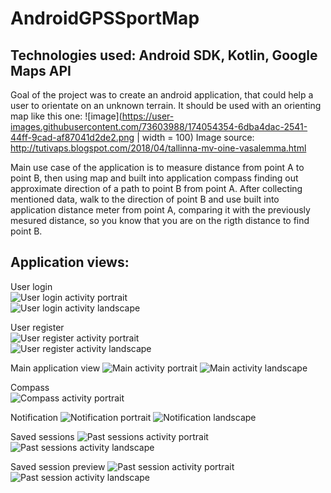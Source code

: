 # AndroidGPSSportMap

## Technologies used: Android SDK, Kotlin, Google Maps API

Goal of the project was to create an android application, that could help a user to orientate on an unknown terrain. It should be used with an orienting map like this one:
![image](https://user-images.githubusercontent.com/73603988/174054354-6dba4dac-2541-44ff-9cad-af87041d2de2.png | width = 100)
Image source: http://tutivaps.blogspot.com/2018/04/tallinna-mv-oine-vasalemma.html

Main use case of the application is to measure distance from point A to point B, then using map and built into application compass finding out approximate direction of a path to point B from point A. After collecting mentioned data, walk to the direction of point B and use built into application distance meter from point A, comparing it with the previously mesured distance, so you know that you are on the rigth distance to find point B. 

## Application views: 

User login  
![User login activity portrait](https://user-images.githubusercontent.com/73603988/174055955-1c9e3f12-5ee2-40e8-aa8b-a1aa34616555.jpg)  
![User login activity landscape](https://user-images.githubusercontent.com/73603988/174055973-2488938c-05fe-4b9e-a7f6-e6b398cdedf8.jpg)

User register  
![User register activity portrait](https://user-images.githubusercontent.com/73603988/174056013-21e32211-ec01-451d-bbd2-7fd7a771a7e3.jpg)  
![User register activity landscape](https://user-images.githubusercontent.com/73603988/174056024-c73ab755-7f7b-48ee-b14d-56f193917fe8.jpg)

Main application view
![Main activity portrait](https://user-images.githubusercontent.com/73603988/174056975-776b5f2a-edd9-44c7-88ee-5fa3edf9e327.jpg)
![Main activity landscape](https://user-images.githubusercontent.com/73603988/174056985-1a654fa2-b3e8-46ac-b117-15fc14f99c29.jpg)

Compass  
![Compass activity portrait](https://user-images.githubusercontent.com/73603988/174056132-b8b74710-565c-40d9-9e21-9525648ecf46.jpg)

Notification
![Notification portrait](https://user-images.githubusercontent.com/73603988/174057786-37db6e69-f64a-4ea2-97e1-bf7438eaad32.jpg)
![Notification landscape](https://user-images.githubusercontent.com/73603988/174057803-0694d3f6-d512-487b-8bdf-cb34f93e6b63.jpg)

Saved sessions
![Past sessions activity portrait](https://user-images.githubusercontent.com/73603988/174057907-73db194b-67a9-4e47-9233-4198f0c14192.jpg)
![Past sessions activity landscape](https://user-images.githubusercontent.com/73603988/174057925-e4b1b186-edab-49d8-b9c8-d1bd187b80e1.jpg)

Saved session preview
![Past session activity portrait](https://user-images.githubusercontent.com/73603988/174057956-2477586d-1446-48e1-b9cf-a17edf7dd369.jpg)
![Past session activity landscape](https://user-images.githubusercontent.com/73603988/174057965-b40c83a1-04a5-450c-b043-032abbe237d3.jpg)
